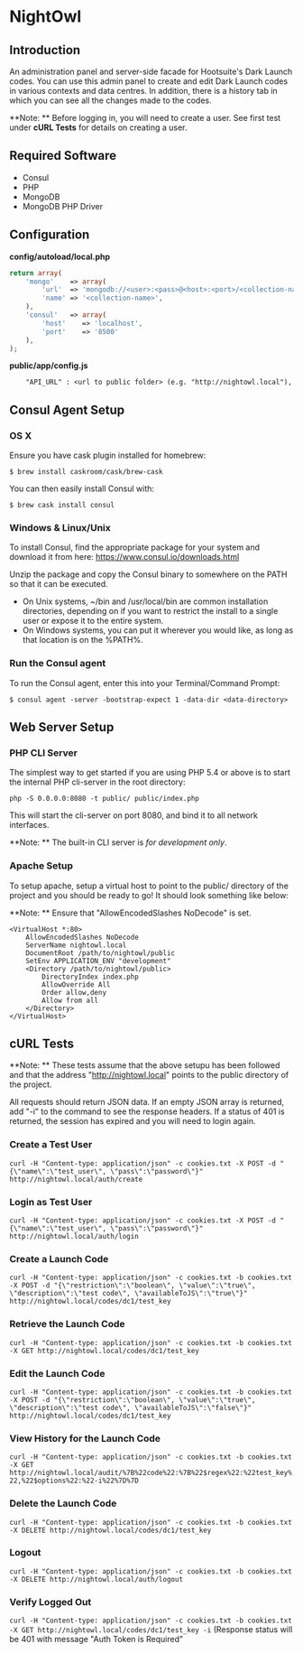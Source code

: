 NightOwl
=======================

Introduction
------------
An administration panel and server-side facade for Hootsuite's Dark Launch codes. You can use this admin panel to create and edit Dark Launch codes in various contexts and data centres. In addition, there is a history tab in which you can see all the changes made to the codes.

**Note: ** Before logging in, you will need to create a user. See first test under **cURL Tests** for details on creating a user.

Required Software
-----------------
- Consul
- PHP
- MongoDB
- MongoDB PHP Driver

Configuration
-------------
**config/autoload/local.php**
```PHP
return array(
    'mongo'    => array(
        'url'  => 'mongodb://<user>:<pass>@<host>:<port>/<collection-name>',
        'name' => '<collection-name>',
    ),
    'consul'   => array(
        'host'    => 'localhost',
        'port'    => '8500'
    ),
);
```

**public/app/config.js**
```JS
    "API_URL" : <url to public folder> (e.g. "http://nightowl.local"),
```

Consul Agent Setup
----------------
### OS X

Ensure you have cask plugin installed for homebrew:

    $ brew install caskroom/cask/brew-cask

You can then easily install Consul with:

    $ brew cask install consul
    
### Windows & Linux/Unix

To install Consul, find the appropriate package for your system and download it from here: https://www.consul.io/downloads.html

Unzip the package and copy the Consul binary to somewhere on the PATH so that it can be executed.
- On Unix systems, ~/bin and /usr/local/bin are common installation directories, depending on if you want to restrict the install to a single user or expose it to the entire system.
- On Windows systems, you can put it wherever you would like, as long as that location is on the %PATH%.
    
### Run the Consul agent
    
To run the Consul agent, enter this into your Terminal/Command Prompt:

    $ consul agent -server -bootstrap-expect 1 -data-dir <data-directory>

Web Server Setup
----------------

### PHP CLI Server

The simplest way to get started if you are using PHP 5.4 or above is to start the internal PHP cli-server in the root directory:

    php -S 0.0.0.0:8080 -t public/ public/index.php

This will start the cli-server on port 8080, and bind it to all network
interfaces.

**Note: ** The built-in CLI server is *for development only*.

### Apache Setup

To setup apache, setup a virtual host to point to the public/ directory of the
project and you should be ready to go! It should look something like below:

**Note: ** Ensure that "AllowEncodedSlashes NoDecode" is set.

    <VirtualHost *:80>
        AllowEncodedSlashes NoDecode
        ServerName nightowl.local
        DocumentRoot /path/to/nightowl/public
        SetEnv APPLICATION_ENV "development"
        <Directory /path/to/nightowl/public>
            DirectoryIndex index.php
            AllowOverride All
            Order allow,deny
            Allow from all
        </Directory>
    </VirtualHost>

cURL Tests
----------

**Note: ** These tests assume that the above setupu has been followed and that the address "http://nightowl.local" points to the public directory of the project.

All requests should return JSON data. If an empty JSON array is returned, add "-i" to the command to see the response headers. If a status of 401 is returned, the session has expired and you will need to login again.

### Create a Test User
```curl -H "Content-type: application/json" -c cookies.txt -X POST -d "{\"name\":\"test_user\", \"pass\":\"password\"}" http://nightowl.local/auth/create```

### Login as Test User
```curl -H "Content-type: application/json" -c cookies.txt -X POST -d "{\"name\":\"test_user\", \"pass\":\"password\"}" http://nightowl.local/auth/login```

### Create a Launch Code
```curl -H "Content-type: application/json" -c cookies.txt -b cookies.txt -X POST -d "{\"restriction\":\"boolean\", \"value\":\"true\", \"description\":\"test code\", \"availableToJS\":\"true\"}" http://nightowl.local/codes/dc1/test_key```

### Retrieve the Launch Code
```curl -H "Content-type: application/json" -c cookies.txt -b cookies.txt -X GET http://nightowl.local/codes/dc1/test_key```

### Edit the Launch Code
```curl -H "Content-type: application/json" -c cookies.txt -b cookies.txt -X POST -d "{\"restriction\":\"boolean\", \"value\":\"true\", \"description\":\"test code\", \"availableToJS\":\"false\"}" http://nightowl.local/codes/dc1/test_key```

### View History for the Launch Code
```curl -H "Content-type: application/json" -c cookies.txt -b cookies.txt -X GET http://nightowl.local/audit/%7B%22code%22:%7B%22$regex%22:%22test_key%22,%22$options%22:%22-i%22%7D%7D```

### Delete the Launch Code
```curl -H "Content-type: application/json" -c cookies.txt -b cookies.txt -X DELETE http://nightowl.local/codes/dc1/test_key```

### Logout
```curl -H "Content-type: application/json" -c cookies.txt -b cookies.txt -X DELETE http://nightowl.local/auth/logout```

### Verify Logged Out
```curl -H "Content-type: application/json" -c cookies.txt -b cookies.txt -X GET http://nightowl.local/codes/dc1/test_key -i```
(Response status will be 401 with message "Auth Token is Required"
